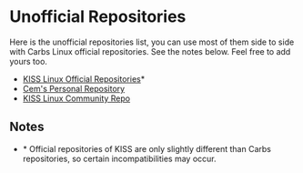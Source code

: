 Unofficial Repositories
======================

Here is the unofficial repositories list, you can use 
most of them side to side with Carbs Linux official 
repositories. See the notes below. Feel free to add yours too.

* [KISS Linux Official Repositories](https://github.com/kisslinux/repo)\*
* [Cem's Personal Repository](https://git.ckyln.com/kiss-repository/log.html)
* [KISS Linux Community Repo](https://github.com/kisslinux/community)

Notes
-----
* \* Official repositories of KISS are only slightly different
than Carbs repositories, so certain incompatibilities may occur.
